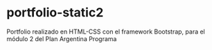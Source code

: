 # portfolio-static2

Portfolio realizado en HTML-CSS con el framework Bootstrap, para el módulo 2 del Plan Argentina Programa
